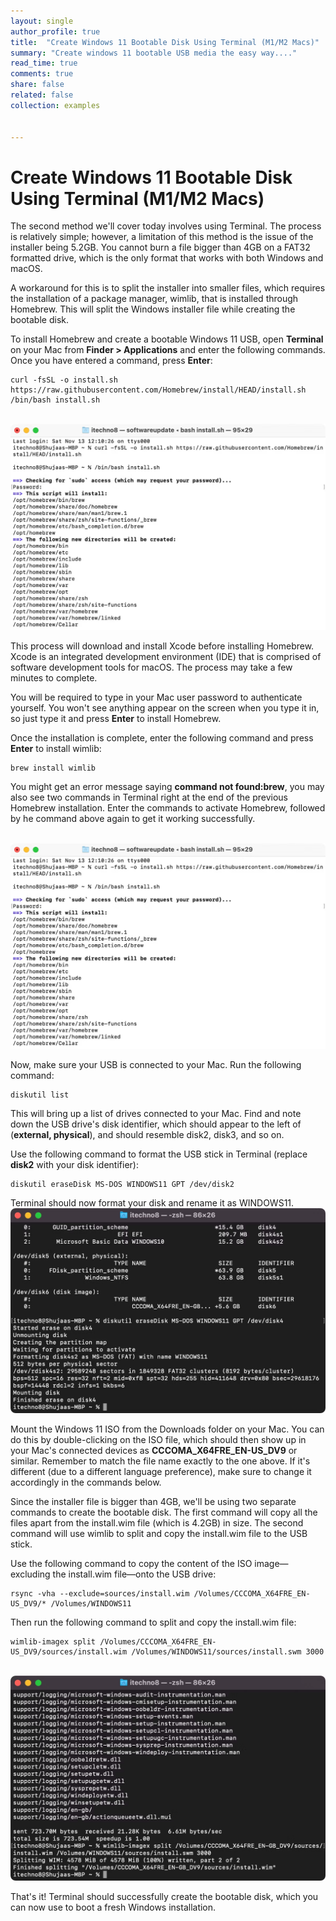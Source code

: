 ```yaml
---
layout: single
author_profile: true
title:  "Create Windows 11 Bootable Disk Using Terminal (M1/M2 Macs)"
summary: "Create windows 11 bootable USB media the easy way...."
read_time: true
comments: true
share: false
related: false
collection: examples


---
```


#  Create Windows 11 Bootable Disk Using Terminal (M1/M2 Macs)

The second method we'll cover today involves using Terminal. The  process is relatively simple; however, a limitation of this method is  the issue of the installer being 5.2GB. You cannot burn a file bigger  than 4GB on a FAT32 formatted drive, which is the only format that works with both Windows and macOS.

A workaround for this is to split the installer into smaller files,  which requires the installation of a package manager, wimlib, that is  installed through Homebrew. This will split the Windows installer file  while creating the bootable disk.

To install Homebrew and create a bootable Windows 11 USB, open **Terminal** on your Mac from **Finder > Applications** and enter the following commands. Once you have entered a command, press **Enter**:

```
curl -fsSL -o install.sh https://raw.githubusercontent.com/Homebrew/install/HEAD/install.sh
/bin/bash install.sh
```

​       ![Install HomeBrew Using Terminal](../assets/images/Windows-10-Bootable-Disk-Mac-Install-Homebrew.png)  

 This process will download and install Xcode before installing  Homebrew. Xcode is an integrated development environment (IDE) that is  comprised of software development tools for macOS. The process may take a few minutes to complete.

You will be required to type in your Mac user password to  authenticate yourself. You won't see anything appear on the screen when  you type it in, so just type it and press **Enter** to install Homebrew.

Once the installation is complete, enter the following command and press **Enter** to install wimlib:

```
brew install wimlib
```

You might get an error message saying **command not found:brew**, you may also see two commands in Terminal right at the end of the  previous Homebrew installation. Enter the commands to activate Homebrew, followed by he command above again to get it working successfully.

​       ![Commands to Activate HomeBrew](../assets/images/Windows-10-Bootable-Disk-Mac-Install-Homebrew.png)  



 Now, make sure your USB is connected to your Mac. Run the following command:

```
diskutil list
```

This will bring up a list of drives connected to your Mac. Find and  note down the USB drive's disk identifier, which should appear to the  left of (**external, physical**), and should resemble disk2, disk3, and so on.

<iframe id="google_ads_iframe_/39363775/MUO_InContent_728x90_Desktop_4" srcdoc="<body></body>" style="position: absolute; width: 0px; height: 0px; left: 0px; right: 0px; z-index: -1; border: 0px none;" width="0" height="0"></iframe>

Use the following command to format the USB stick in Terminal (replace **disk2** with your disk identifier):

```
diskutil eraseDisk MS-DOS WINDOWS11 GPT /dev/disk2
```

Terminal should now format your disk and rename it as WINDOWS11.       ![Format Disk using Terminal](../assets/images/Create-Windows-11-Bootable-Disk-Diskutil.png )  

 Mount the Windows 11 ISO from the Downloads folder on your Mac. You  can do this by double-clicking on the ISO file, which should then show  up in your Mac's connected devices as **CCCOMA_X64FRE_EN-US_DV9** or similar. Remember to match the file name exactly to the one above.  If it's different (due to a different language preference), make sure to change it accordingly in the commands below.

Since the installer file is bigger than 4GB, we'll be using two  separate commands to create the bootable disk. The first command will  copy all the files apart from the install.wim file (which is 4.2GB) in  size. The second command will use wimlib to split and copy the  install.wim file to the USB stick.

Use the following command to copy the content of the ISO image—excluding the install.wim file—onto the USB drive:

<iframe id="google_ads_iframe_/39363775/MUO_InContent_728x90_Desktop_5" srcdoc="<body></body>" style="position: absolute; width: 0px; height: 0px; left: 0px; right: 0px; z-index: -1; border: 0px none;" width="0" height="0"></iframe>

```
rsync -vha --exclude=sources/install.wim /Volumes/CCCOMA_X64FRE_EN-US_DV9/* /Volumes/WINDOWS11
```

Then run the following command to split and copy the install.wim file:

```
wimlib-imagex split /Volumes/CCCOMA_X64FRE_EN-US_DV9/sources/install.wim /Volumes/WINDOWS11/sources/install.swm 3000
```

​       ![Using wimlib command to create bootable disk in Terminal](../assets/images/Create-Windows-11-Bootable-Disk-wimlib.png)  

 That's it! Terminal should successfully create the bootable disk, which you can now use to boot a fresh Windows installation. 



##  